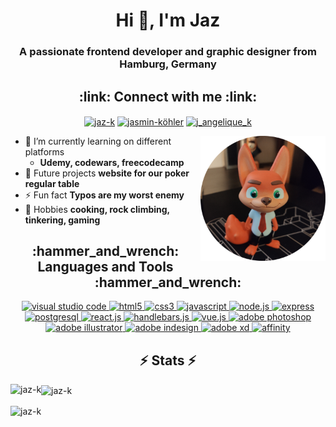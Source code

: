<h1 align="center">Hi 👋, I'm Jaz</h1>
<h3 align="center">A passionate frontend developer and graphic designer from Hamburg, Germany</h3>

<h2 align="center">:link: Connect with me :link:</h2>

<p align="center">
<a href="https://dev.to/jazk" target="blank"><img align="center" src="https://raw.githubusercontent.com/rahuldkjain/github-profile-readme-generator/master/src/images/icons/Social/devto.svg" alt="jaz-k" height="30" width="40" /></a>
<a href="https://linkedin.com/in/jasmin-köhler" target="blank"><img align="center" src="https://raw.githubusercontent.com/rahuldkjain/github-profile-readme-generator/master/src/images/icons/Social/linked-in-alt.svg" alt="jasmin-köhler" height="30" width="40" /></a>
<a href="https://instagram.com/j_angelique_k" target="blank"><img align="center" src="https://raw.githubusercontent.com/rahuldkjain/github-profile-readme-generator/master/src/images/icons/Social/instagram.svg" alt="j_angelique_k" height="30" width="40" /></a>
</p>

<img src="/src/rubberduck.png" alt="my rubber duck" align="right" width="200">

-   🌱 I’m currently learning on different platforms
    -   **Udemy, codewars, freecodecamp**
-   🎯 Future projects **website for our poker regular table**
-   ⚡ Fun fact **Typos are my worst enemy**
-   🧐 Hobbies **cooking, rock climbing, tinkering, gaming**

<h2 align="center">:hammer_and_wrench: Languages and Tools :hammer_and_wrench:</h2>

<p align="center">
<a href="https://code.visualstudio.com/" target="_blank" rel="noreferrer">
<picture>
    <source srcset="https://simpleicons.vercel.app/visualstudiocode/fff"  media="(prefers-color-scheme: dark)">
    <img src="https://simpleicons.vercel.app/visualstudiocode/29a3ad" alt="visual studio code" width="35" height="35">
</picture>
</a> <a href="https://www.w3.org/html/" target="_blank" rel="noreferrer">
<picture>
    <source srcset="https://simpleicons.vercel.app/html5/fff"  media="(prefers-color-scheme: dark)">
    <img src="https://simpleicons.vercel.app/html5/29a3ad" alt="html5" width="35" height="35">
</picture>
</a> <a href="https://www.w3schools.com/css/" target="_blank" rel="noreferrer">
<picture>
    <source srcset="https://simpleicons.vercel.app/css3/fff"  media="(prefers-color-scheme: dark)">
    <img src="https://simpleicons.vercel.app/css3/29a3ad" alt="css3" width="35" height="35">
</picture>
</a> <a href="https://developer.mozilla.org/en-US/docs/Web/JavaScript" target="_blank" rel="noreferrer">
<picture>
    <source srcset="https://simpleicons.vercel.app/javascript/fff"  media="(prefers-color-scheme: dark)">
    <img src="https://simpleicons.vercel.app/javascript/29a3ad" alt="javascript" width="35" height="35">
</picture>
</a> <a href="https://nodejs.org" target="_blank" rel="noreferrer">
<picture>
    <source srcset="https://simpleicons.vercel.app/nodedotjs/fff"  media="(prefers-color-scheme: dark)">
    <img src="https://simpleicons.vercel.app/nodedotjs/29a3ad" alt="node.js" width="35" height="35">
</picture>
</a> <a href="https://expressjs.com" target="_blank" rel="noreferrer">
<picture>
    <source srcset="https://simpleicons.vercel.app/express/fff"  media="(prefers-color-scheme: dark)">
    <img src="https://simpleicons.vercel.app/express/29a3ad" alt="express" width="35" height="35">
</picture>
</a> <a href="https://www.postgresql.org" target="_blank" rel="noreferrer">
<picture>
    <source srcset="https://simpleicons.vercel.app/postgresql/fff"  media="(prefers-color-scheme: dark)">
    <img src="https://simpleicons.vercel.app/postgresql/29a3ad" alt="postgresql" width="35" height="35">
</picture>
</a> <a href="https://reactjs.org/" target="_blank" rel="noreferrer">
<picture>
    <source srcset="https://simpleicons.vercel.app/react/fff"  media="(prefers-color-scheme: dark)">
    <img src="https://simpleicons.vercel.app/react/29a3ad" alt="react.js" width="35" height="35">
</picture>
</a> <a href="https://https://handlebarsjs.com/" target="_blank" rel="noreferrer">
<picture>
    <source srcset="https://simpleicons.vercel.app/handlebarsdotjs/fff"  media="(prefers-color-scheme: dark)">
    <img src="https://simpleicons.vercel.app/handlebarsdotjs/29a3ad" alt="handlebars.js" width="35" height="35">
</picture>
</a> <a href="https://vuejs.org/" target="_blank" rel="noreferrer">
<picture>
    <source srcset="https://simpleicons.vercel.app/vuedotjs/fff"  media="(prefers-color-scheme: dark)">
    <img src="https://simpleicons.vercel.app/vuedotjs/29a3ad" alt="vue.js" width="35" height="35">
</picture>
</a> <a href="https://www.adobe.com/products/photoshop.html" target="_blank" rel="noreferrer">
<picture>
    <source srcset="https://simpleicons.vercel.app/adobephotoshop/fff"  media="(prefers-color-scheme: dark)">
    <img src="https://simpleicons.vercel.app/adobephotoshop/29a3ad" alt="adobe photoshop" width="35" height="35">
</picture>
</a> <a href="https://www.adobe.com/products/illustrator.html" target="_blank" rel="noreferrer">
<picture>
    <source srcset="https://simpleicons.vercel.app/adobeillustrator/fff"  media="(prefers-color-scheme: dark)">
    <img src="https://simpleicons.vercel.app/adobeillustrator/29a3ad" alt="adobe illustrator" width="35" height="35">
</picture>
</a> <a href="https://www.adobe.com/products/indesign.html" target="_blank" rel="noreferrer">
<picture>
    <source srcset="https://simpleicons.vercel.app/adobeindesign/fff"  media="(prefers-color-scheme: dark)">
    <img src="https://simpleicons.vercel.app/adobeindesign/29a3ad" alt="adobe indesign" width="35" height="35">
</picture>
</a> <a href="https://www.adobe.com/products/xd.html" target="_blank" rel="noreferrer">
<picture>
    <source srcset="https://simpleicons.vercel.app/adobexd/fff"  media="(prefers-color-scheme: dark)">
    <img src="https://simpleicons.vercel.app/adobexd/29a3ad" alt="adobe xd" width="35" height="35">
</picture>
</a> <a href="https://www.adobe.com/products/xd.html" target="_blank" rel="noreferrer">
<picture>
    <source srcset="https://simpleicons.vercel.app/affinity/fff"  media="(prefers-color-scheme: dark)">
    <img src="https://simpleicons.vercel.app/affinity/29a3ad" alt="affinity" width="35" height="35">
</picture>
</a>
</p>

<h2 align="center">⚡ Stats ⚡</h2>

<p><img align="left" src="https://github-readme-stats.vercel.app/api/top-langs?username=jaz-k&show_icons=true&locale=en&layout=compact&theme=transparent&title_color=29a3ad" alt="jaz-k" /></p>

<p><img align="center" src="https://github-readme-stats.vercel.app/api?username=jaz-k&show_icons=true&locale=en&theme=transparent&title_color=29a3ad" alt="jaz-k" /></p>

<p><img align="center" src="https://github-readme-streak-stats.herokuapp.com?user=jaz-k&ring=29A3AD&currStreakLabel=29A3AD&currStreakNum=898989&sideNums=898989&sideLabels=898989&dates=898989&background=00000000" alt="jaz-k" /></p>
